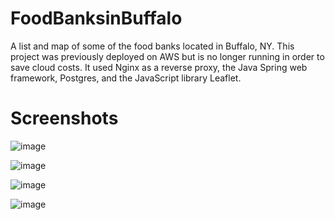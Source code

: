 # FoodBanksinBuffalo
A list and map of some of the food banks located in Buffalo, NY. This project was previously deployed on AWS but is no longer running in order to save cloud costs. It used Nginx as a reverse proxy, the Java Spring web framework, Postgres, and the JavaScript library Leaflet.

# Screenshots
![image](https://github.com/jeffthomasweb/FoodBanksinBuffalo/assets/93561509/863d9de1-e800-4a5d-b67a-537012623f0d)

![image](https://github.com/jeffthomasweb/FoodBanksinBuffalo/assets/93561509/c90d14b4-cf3c-43fd-90f6-27072b0c4e27)

![image](https://github.com/jeffthomasweb/FoodBanksinBuffalo/assets/93561509/c5419bd5-5fb0-45ab-a046-f96b9724aee4)

![image](https://github.com/jeffthomasweb/FoodBanksinBuffalo/assets/93561509/260f1686-64c6-431f-a1ae-7f8499f74819)
